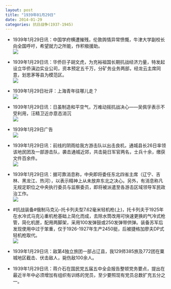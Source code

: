 ```yaml
---
layout: post
title: "1939年01月29日"
date: 2014-01-29
categories: 抗日战争(1937-1945)
---
```


<meta name="referrer" content="no-referrer" />

- 1939年1月29日讯：中国学府横遭摧残，伦敦舆情异常愤慨，牛津大学副校长向全国呼吁，希望就力之所能，作积极援助。 <br/><img src="https://ww4.sinaimg.cn/large/aca367d8jw1ed0re65yikj20d40h676m.jpg" />

- 1939年1月29日讯：华侨巨子胡文虎，为充裕祖国长期抗战经济力量，特发起设立华侨滇边实业公司，资本预定五千万，分矿务业务两部，经龙云主席同意，划思茅等县为模范区。 <br/><img src="https://ww1.sinaimg.cn/large/aca367d8jw1ed0po6zr09j207h0bjq48.jpg" />

- 1939年1月29日社评：上海青年往哪儿走？ <br/><img src="https://ww3.sinaimg.cn/large/aca367d8jw1ed0nxvcjojj20ma0wztq9.jpg" />

- 1939年1月29日讯：日虽制造和平空气，万难动摇抗战决心——吴佩孚表示不受利用，汪精卫近亦意态消沉 <br/><img src="https://ww4.sinaimg.cn/large/aca367d8jw1ed0f9qspxqj20gx0taam8.jpg" />

- 1939年1月29日广告 <br/><img src="https://ww3.sinaimg.cn/large/aca367d8jw1ed0a2969jmj20d60gzn00.jpg" />

- 1939年1月29日讯：前线的阴雨给我方游击队以出击良机，通城县长26日率领该地民团及一部游击队，袭击通城近郊，共击毙日军官两名，士兵十余，缴获文件百余件。 <br/><img src="https://ww3.sinaimg.cn/large/aca367d8jw1ed08buxaqxj206m0bndgn.jpg" />

- 1939年1月29日讯：据可靠消息称，中央即将委任东北四省主席（辽宁、吉林、黑龙江、热河），以表示精神上从未放弃东北之决心。另外，有消息称凡无规定职位之中央执行委员与监察委员，即将被派遣至各游击区域领导军民政治工作。 <br/><img src="https://ww2.sinaimg.cn/large/aca367d8jw1ed06utkyrhj21kw0ratlg.jpg" />

- #抗战装备#俄制马克沁-托卡列夫型7.62毫米轻机枪(上)，托卡列夫于1925年在水冷式马克沁重机枪基础上简化而成，去除水筒改用可快速更换的气冷式枪管，简化机匣，配用两脚架，采用100发弹鼓或250发弹带供弹。装备苏军后发现使用中过于笨重，仅于1926-1927年生产2450挺，后被捷格加廖夫DP式轻机枪取代。 <br/><img src="https://ww4.sinaimg.cn/large/aca367d8jw1ed06kghtetj20a00b8jst.jpg" />

- 1939年1月29日讯：敌第4独立旅团一部占辽县，我129师385旅及772团在粟城地区截击、伏击敌人，毙伤敌100余人。 

- 1939年1月29日讯：蒋介石在国民党五届五中全会报告整顿党务要点，提出在最近半年中必须增加有组织有训练的党员，至少要照现有党员总数扩充五分之一。 

